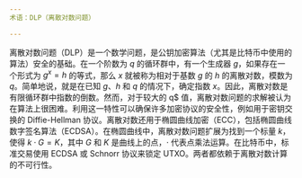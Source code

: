 ```yaml
---
术语：DLP（离散对数问题）

---
```

离散对数问题（DLP）是一个数学问题，是公钥加密算法（尤其是比特币中使用的算法）安全的基础。在一个阶数为 $q$ 的循环群中，有一个生成器 $g$，如果存在一个形式为 $g^x = h$ 的等式，那么 $x$ 就被称为相对于基数 $g$ 的 $h$ 的离散对数，模数为 $q$。简单地说，就是在已知 $g$、$h$ 和 $q$ 的情况下，确定指数 $x$。因此，离散对数是有限循环群中指数的倒数。然而，对于较大的 q$ 值，离散对数问题的求解被认为在算法上很困难。利用这一特性可以确保许多加密协议的安全性，例如用于密钥交换的 Diffie-Hellman 协议。离散对数还用于椭圆曲线加密（ECC），包括椭圆曲线数字签名算法（ECDSA）。在椭圆曲线中，离散对数问题扩展为找到一个标量 $k$，使得 $k \cdot G = K$，其中 $G$ 和 $K$ 是曲线上的点，$\cdot$ 代表点乘法运算。在比特币中，标准交易使用 ECDSA 或 Schnorr 协议来锁定 UTXO。两者都依赖于离散对数计算的不可行性。